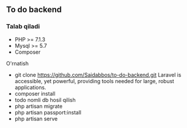 ## To do backend

### Talab qiladi
- PHP >= 7.1.3
- Mysql >= 5.7
- Composer

O'rnatish
- git clone https://github.com/Saidabbos/to-do-backend.git
Laravel is accessible, yet powerful, providing tools needed for large, robust applications.
- composer install
- todo nomli db hosil qilish
- php artisan migrate
- php artisan  passport:install
- php artisan serve 

